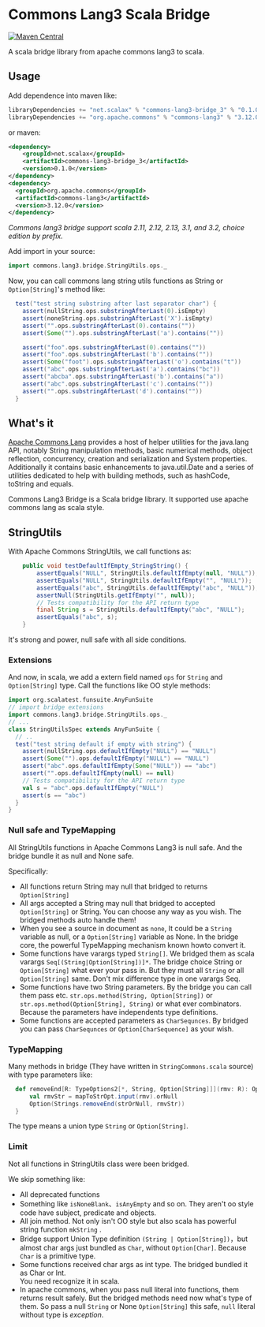 # Commons Lang3 Scala Bridge

[![Maven Central](https://img.shields.io/maven-central/v/net.scalax/commons-lang3-bridge_3.svg?label=Maven%20Central)](https://search.maven.org/search?q=g:%22net.scalax%22%20AND%20a:%22commons-lang3-bridge_3%22)

A scala bridge library from apache commons lang3 to scala.

## Usage

Add dependence into maven like:

```scala
libraryDependencies += "net.scalax" % "commons-lang3-bridge_3" % "0.1.0"
libraryDependencies += "org.apache.commons" % "commons-lang3" % "3.12.0"
```

or maven:
```xml
<dependency>
    <groupId>net.scalax</groupId>
    <artifactId>commons-lang3-bridge_3</artifactId>
    <version>0.1.0</version>
</dependency>
<dependency>
  <groupId>org.apache.commons</groupId>
  <artifactId>commons-lang3</artifactId>
  <version>3.12.0</version>
</dependency>
```

*Commons lang3 bridge support scala 2.11, 2.12, 2.13, 3.1, and 3.2, choice edition by prefix.*

Add import in your source:

```scala
import commons.lang3.bridge.StringUtils.ops._
```

Now, you can call commons lang string utils functions as String or `Option[String]`'s method like:

```scala
  test("test string substring after last separator char") {
    assert(nullString.ops.substringAfterLast(0).isEmpty)
    assert(noneString.ops.substringAfterLast('X').isEmpty)
    assert("".ops.substringAfterLast(0).contains(""))
    assert(Some("").ops.substringAfterLast('a').contains(""))

    assert("foo".ops.substringAfterLast(0).contains(""))
    assert("foo".ops.substringAfterLast('b').contains(""))
    assert(Some("foot").ops.substringAfterLast('o').contains("t"))
    assert("abc".ops.substringAfterLast('a').contains("bc"))
    assert("abcba".ops.substringAfterLast('b').contains("a"))
    assert("abc".ops.substringAfterLast('c').contains(""))
    assert("".ops.substringAfterLast('d').contains(""))
  }
```

## What's it

[Apache Commons Lang](https://commons.apache.org/proper/commons-lang/) provides a host of helper utilities for the 
java.lang API, notably String manipulation methods, basic numerical methods, object reflection, concurrency, creation 
and serialization and System properties. Additionally it contains basic enhancements to java.util.Date and a series 
of utilities dedicated to help with building methods, such as hashCode, toString and equals.

Commons Lang3 Bridge is a Scala bridge library. It supported use apache commons lang as scala style.

## StringUtils

With Apache Commons StringUtils, we call functions as:

```java
    public void testDefaultIfEmpty_StringString() {
        assertEquals("NULL", StringUtils.defaultIfEmpty(null, "NULL"));
        assertEquals("NULL", StringUtils.defaultIfEmpty("", "NULL"));
        assertEquals("abc", StringUtils.defaultIfEmpty("abc", "NULL"));
        assertNull(StringUtils.getIfEmpty("", null));
        // Tests compatibility for the API return type
        final String s = StringUtils.defaultIfEmpty("abc", "NULL");
        assertEquals("abc", s);
    }
```

It's strong and power, null safe with all side conditions.

### Extensions

And now, in scala, we add a extern field named `ops` for `String` and `Option[String]` type. 
Call the functions like OO style methods:

```scala
import org.scalatest.funsuite.AnyFunSuite
// import bridge extensions
import commons.lang3.bridge.StringUtils.ops._
// ...
class StringUtilsSpec extends AnyFunSuite {
  // ..
  test("test string default if empty with string") {
    assert(nullString.ops.defaultIfEmpty("NULL") == "NULL")
    assert(Some("").ops.defaultIfEmpty("NULL") == "NULL")
    assert("abc".ops.defaultIfEmpty(Some("NULL")) == "abc")
    assert("".ops.defaultIfEmpty(null) == null)
    // Tests compatibility for the API return type
    val s = "abc".ops.defaultIfEmpty("NULL")
    assert(s == "abc")
  }
}
```

### Null safe and TypeMapping

All StringUtils functions in Apache Commons Lang3 is null safe. And the bridge bundle it as null and None safe.

Specifically:
 - All functions return String may null that bridged to returns `Option[String]` 
 - All args accepted a String may null that bridged to accepted `Option[String]` or String. 
You can choose any way as you wish. The bridged methods auto handle them!
 - When you see a source in document as `none`, It could be a `String` variable as null, or a 
`Option[String]` variable as None. In the bridge core, the powerful TypeMapping mechanism 
known howto convert it. 
 - Some functions have varargs typed `String[]`. We bridged them as scala varargs `Seq[(String|Option[String])]*`.
The bridge choice String or `Option[String]` what ever your pass in. But they must all `String` 
or all `Option[String]` same. Don't mix difference type in one varargs Seq.
 - Some functions have two String parameters. By the bridge you can call them pass etc.
`str.ops.method(String, Option[String])` or `str.ops.method(Option[String], String)` or 
what ever combinators. Because the parameters have independents type definitions. 
 - Some functions are accepted parameters as `CharSequnces`. By bridged you can pass 
`CharSequnces` or `Option[CharSequence]` as your wish.

### TypeMapping

Many methods in bridge (They have written in `StringCommons.scala` source) with type parameters like:

```scala
  def removeEnd[R: TypeOptions2[*, String, Option[String]]](rmv: R): Option[String] = {
      val rmvStr = mapToStrOpt.input(rmv).orNull
      Option(Strings.removeEnd(strOrNull, rmvStr))
  }
```

The type means a union type `String` or `Option[String]`. 

### Limit

Not all functions in StringUtils class were been bridged. 

We skip something like:
 - All deprecated functions
 - Something like `isNoneBlank`、`isAnyEmpty` and so on. They aren't oo style code 
have subject, predicate and objects.
 - All join method. Not only isn't OO style but also scala has powerful string function `mkString` . 
 - Bridge support Union Type definition `(String | Option[String])`，but almost char args 
just bundled as `Char`, without `Option[Char]`. Because `Char` is a primitive type.
 - Some functions received char args as int type. The bridged bundled it as Char or Int.  
You need recognize it in scala.
 - In apache commons, when you pass null literal into functions, them returns result safely. 
But the bridged methods need now what's type of them. So pass a null `String` or None 
`Option[String]` this safe, `null` literal without type is *exception*.


